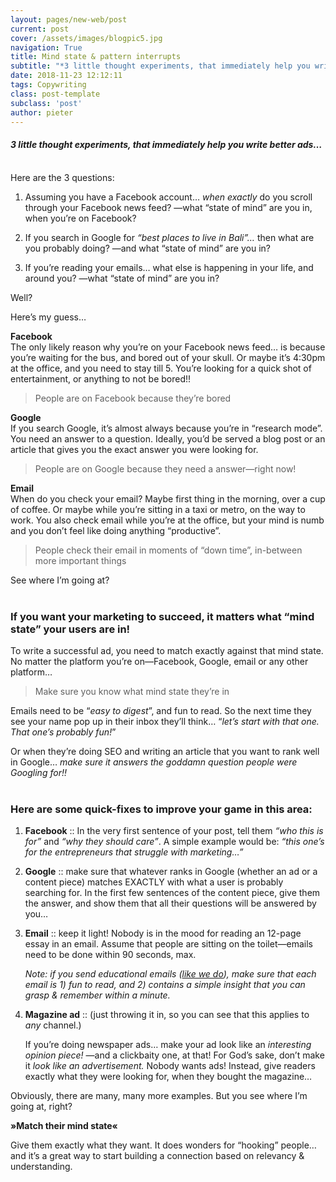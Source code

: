 ```yaml
---
layout: pages/new-web/post
current: post
cover: /assets/images/blogpic5.jpg
navigation: True
title: Mind state & pattern interrupts
subtitle: "*3 little thought experiments, that immediately help you write better ads…"
date: 2018-11-23 12:12:11
tags: Copywriting
class: post-template
subclass: 'post'
author: pieter
---
```


#### *3 little thought experiments, that immediately help you write better ads…*
<br>
Here are the 3 questions:

1. Assuming you have a Facebook account… *when exactly* do you scroll through your Facebook news feed?  —what “state of mind” are you in, when you’re on Facebook?
  
2. If you search in Google for *“best places to live in Bali”…* then what are you probably doing?  —and what “state of mind” are you in?
  
3. If you’re reading your emails…  what else is happening in your life, and around you?  —what “state of mind” are you in?


Well?

Here’s my guess…

**Facebook**<br>
The only likely reason why you’re on your Facebook news feed… is because you’re waiting for the bus, and bored out of your skull. Or maybe it’s 4:30pm at the office, and you need to stay till 5. You’re looking for a quick shot of entertainment, or anything to not be bored!! 
<br>
<blockquote>People are on Facebook because they’re bored</blockquote>


**Google**<br>
If you search Google, it’s almost always because you’re in “research mode”. You need an answer to a question. Ideally, you’d be served a blog post or an article that gives you the exact answer you were looking for.
<br>
<blockquote>People are on Google because they need a answer—right now!</blockquote>


**Email**<br>
When do you check your email? Maybe first thing in the morning, over a cup of coffee. Or maybe while you’re sitting in a taxi or metro, on the way to work. You also check email while you’re at the office, but your mind is numb and you don’t feel like doing anything “productive”.
<br>
<blockquote>People check their email in moments of “down time”, in-between more important things</blockquote>


See where I’m going at?
<br><br>
### If you want your marketing to succeed, it matters what “mind state” your users are in!

To write a successful ad, you need to match exactly against that mind state. No matter the platform you’re on—Facebook, Google, email or any other platform… 
<br>
<blockquote>Make sure you know what mind state they’re in</blockquote>


Emails need to be “*easy to digest*”, and fun to read. So the next time they see your name pop up in their inbox they’ll think… “*let’s start with that one. That one’s probably fun!*”

Or when they’re doing SEO and writing an article that you want to rank well in Google… *make sure it answers the goddamn question people were Googling for!!*
<br>
<br>
### Here are some quick-fixes to improve your game in this area:


1. **Facebook**  ::  In the very first sentence of your post, tell them *“who this is for”* and *“why they should care”*. A simple example would be:  *“this one’s for the entrepreneurs that struggle with marketing…”*
  
2. **Google**  ::  make sure that whatever ranks in Google (whether an ad or a content piece) matches EXACTLY with what a user is probably searching for. In the first few sentences of the content piece, give them the answer, and show them that all their questions will be answered by you…
  
3. **Email**  ::  keep it light! Nobody is in the mood for reading an 12-page essay in an email. Assume that people are sitting on the toilet—emails need to be done within 90 seconds, max. 

	*Note: if you send educational emails (<a href="#join-the-course">like we do</a>), make sure that each email is 1) fun to read, and 2) contains a simple insight that you can grasp & remember within a minute.*

4. **Magazine ad**  ::  (just throwing it in, so you can see that this applies to *any* channel.) 

	If you’re doing newspaper ads… make your ad look like an *interesting opinion piece!* —and a clickbaity one, at that! For God’s sake, don’t make it *look like an advertisement.* Nobody wants ads! Instead, give readers exactly what they were looking for, when they bought the magazine…


Obviously, there are many, many more examples. 
But you see where I’m going at, right?

**»Match their mind state«**

Give them exactly what they want. It does wonders for “hooking” people… and it’s a great way to start building a connection based on relevancy & understanding.